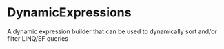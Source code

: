 # DynamicExpressions
 A dynamic expression builder that can be used to dynamically sort and/or filter LINQ/EF queries

